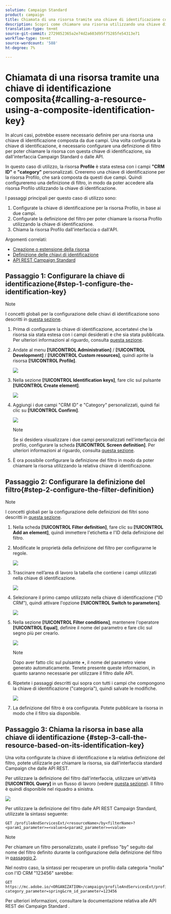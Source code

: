 ```yaml
---
solution: Campaign Standard
product: campaign
title: Chiamata di una risorsa tramite una chiave di identificazione composita
description: Scopri come chiamare una risorsa utilizzando una chiave di identificazione composita
translation-type: tm+mt
source-git-commit: 2729852365a2e74d2a603d95f75285fe54313e71
workflow-type: tm+mt
source-wordcount: '588'
ht-degree: 7%

---
```



# Chiamata di una risorsa tramite una chiave di identificazione composita{#calling-a-resource-using-a-composite-identification-key}

In alcuni casi, potrebbe essere necessario definire per una risorsa una chiave di identificazione composta da due campi. Una volta configurata la chiave di identificazione, è necessario configurare una definizione di filtro per poter chiamare la risorsa con questa chiave di identificazione, sia dall&#39;interfaccia Campaign Standard o dalle API.

In questo caso di utilizzo, la risorsa **Profile** è stata estesa con i campi **&quot;CRM ID&quot;** e **&quot;category&quot;** personalizzati. Creeremo una chiave di identificazione per la risorsa Profilo, che sarà composta da questi due campi. Quindi configureremo una definizione di filtro, in modo da poter accedere alla risorsa Profilo utilizzando la chiave di identificazione.

I passaggi principali per questo caso di utilizzo sono:

1. Configurate la chiave di identificazione per la risorsa Profilo, in base ai due campi.
1. Configurate la definizione del filtro per poter chiamare la risorsa Profilo utilizzando la chiave di identificazione.
1. Chiama la risorsa Profilo dall&#39;interfaccia o dall&#39;API.

Argomenti correlati:

* [Creazione o estensione della risorsa](../../developing/using/creating-or-extending-the-resource.md)
* [Definizione delle chiavi di identificazione](../../developing/using/configuring-the-resource-s-data-structure.md#defining-identification-keys)
* [API REST Campaign Standard](../../api/using/get-started-apis.md)

## Passaggio 1: Configurare la chiave di identificazione{#step-1-configure-the-identification-key}

>[!NOTE]
> I concetti globali per la configurazione delle chiavi di identificazione sono descritti in [questa sezione](../../developing/using/configuring-the-resource-s-data-structure.md#defining-identification-keys).

1. Prima di configurare la chiave di identificazione, accertatevi che la risorsa sia stata estesa con i campi desiderati e che sia stata pubblicata. Per ulteriori informazioni al riguardo, consulta [questa sezione](../../developing/using/creating-or-extending-the-resource.md).

1. Andate al menu **[!UICONTROL Administration]** / **[!UICONTROL Development]** / **[!UICONTROL Custom resources]**, quindi aprite la risorsa **[!UICONTROL Profile]**.

   ![](assets/uc_idkey1.png)

1. Nella sezione **[!UICONTROL Identification keys]**, fare clic sul pulsante **[!UICONTROL Create element]**.

   ![](assets/uc_idkey2.png)

1. Aggiungi i due campi &quot;CRM ID&quot; e &quot;Category&quot; personalizzati, quindi fai clic su **[!UICONTROL Confirm]**.

   ![](assets/uc_idkey3.png)

   >[!NOTE]
   > Se si desidera visualizzare i due campi personalizzati nell&#39;interfaccia del profilo, configurare la scheda **[!UICONTROL Screen definition]**. Per ulteriori informazioni al riguardo, consulta [questa sezione](../../developing/using/configuring-the-screen-definition.md).

1. È ora possibile configurare la definizione del filtro in modo da poter chiamare la risorsa utilizzando la relativa chiave di identificazione.

## Passaggio 2: Configurare la definizione del filtro{#step-2-configure-the-filter-definition}

>[!NOTE]
> I concetti globali per la configurazione delle definizioni dei filtri sono descritti in [questa sezione](../../developing/using/configuring-filter-definition.md).

1. Nella scheda **[!UICONTROL Filter definition]**, fare clic su **[!UICONTROL Add an element]**, quindi immettere l&#39;etichetta e l&#39;ID della definizione del filtro.

1. Modificate le proprietà della definizione del filtro per configurarne le regole.

   ![](assets/uc_idkey4.png)

1. Trascinare nell’area di lavoro la tabella che contiene i campi utilizzati nella chiave di identificazione.

   ![](assets/uc_idkey5.png)

1. Selezionare il primo campo utilizzato nella chiave di identificazione (&quot;ID CRM&quot;), quindi attivare l&#39;opzione **[!UICONTROL Switch to parameters]**.

   ![](assets/uc_idkey6.png)

1. Nella sezione **[!UICONTROL Filter conditions]**, mantenere l&#39;operatore **[!UICONTROL Equal]**, definire il nome del parametro e fare clic sul segno più per crearlo.

   ![](assets/uc_idkey7.png)

   >[!NOTE]
   > Dopo aver fatto clic sul pulsante **+**, il nome del parametro viene generato automaticamente. Tenete presente queste informazioni, in quanto saranno necessarie per utilizzare il filtro dalle API.

1. Ripetete i passaggi descritti qui sopra con tutti i campi che compongono la chiave di identificazione (&quot;categoria&quot;), quindi salvate le modifiche.

   ![](assets/uc_idkey8.png)

1. La definizione del filtro è ora configurata. Potete pubblicare la risorsa in modo che il filtro sia disponibile.

## Passaggio 3: Chiama la risorsa in base alla chiave di identificazione {#step-3-call-the-resource-based-on-its-identification-key}

Una volta configurate la chiave di identificazione e la relativa definizione del filtro, potete utilizzarle per chiamare la risorsa, sia dall&#39;interfaccia standard Campaign che dalle API REST.

Per utilizzare la definizione del filtro dall&#39;interfaccia, utilizzare un&#39;attività **[!UICONTROL Query]** in un flusso di lavoro (vedere [questa sezione](../../automating/using/query.md)). Il filtro è quindi disponibile nel riquadro a sinistra.

![](assets/uc_idkey9.png)

Per utilizzare la definizione del filtro dalle API REST Campaign Standard, utilizzate la sintassi seguente:

```
GET /profileAndServicesExt/<resourceName>/by<filterName>?<param1_parameter>=<value>&<param2_parameter>=<value>
```

>[!NOTE]
>Per chiamare un filtro personalizzato, usate il prefisso &quot;by&quot; seguito dal nome del filtro definito durante la configurazione della definizione del filtro in [passaggio 2](../../developing/using/uc-calling-resource-id-key.md#step-2-configure-the-filter-definition).

Nel nostro caso, la sintassi per recuperare un profilo dalla categoria &quot;molla&quot; con l&#39;ID CRM &quot;123456&quot; sarebbe:

```
GET https://mc.adobe.io/<ORGANIZATION>/campaign/profileAndServicesExt/profile/byidentification_key?category_parameter=spring&crm_id_parameter=123456
```

Per ulteriori informazioni, consultare la documentazione relativa alle API REST dei Campaign Standard [](../../api/using/filtering.md).